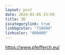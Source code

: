 ```yaml
---
layout: post
date: 2024-01-05 23:59
title: 3D
iscategorylink: true
linkbgcolor: "71869d"
linkcolor: "000000"
---
```

https://www.pfeifferch.eu/
